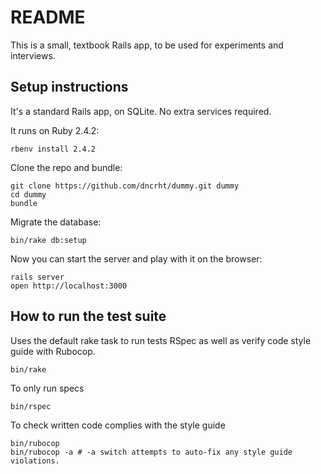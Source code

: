 # README

This is a small, textbook Rails app, to be used for experiments and interviews.

## Setup instructions

It's a standard Rails app, on SQLite. No extra services required.

It runs on Ruby 2.4.2:
  ```
  rbenv install 2.4.2
  ```

Clone the repo and bundle:
  ```
  git clone https://github.com/dncrht/dummy.git dummy
  cd dummy
  bundle
  ```

Migrate the database:
  ```
  bin/rake db:setup
  ```

Now you can start the server and play with it on the browser:
  ```
  rails server
  open http://localhost:3000
  ```

## How to run the test suite
Uses the default rake task to run tests RSpec as well as verify code style guide with Rubocop.
  ```
  bin/rake
  ```

To only run specs
  ```
  bin/rspec
  ```

To check written code complies with the style guide
  ```
  bin/rubocop
  bin/rubocop -a # -a switch attempts to auto-fix any style guide violations.
  ```
